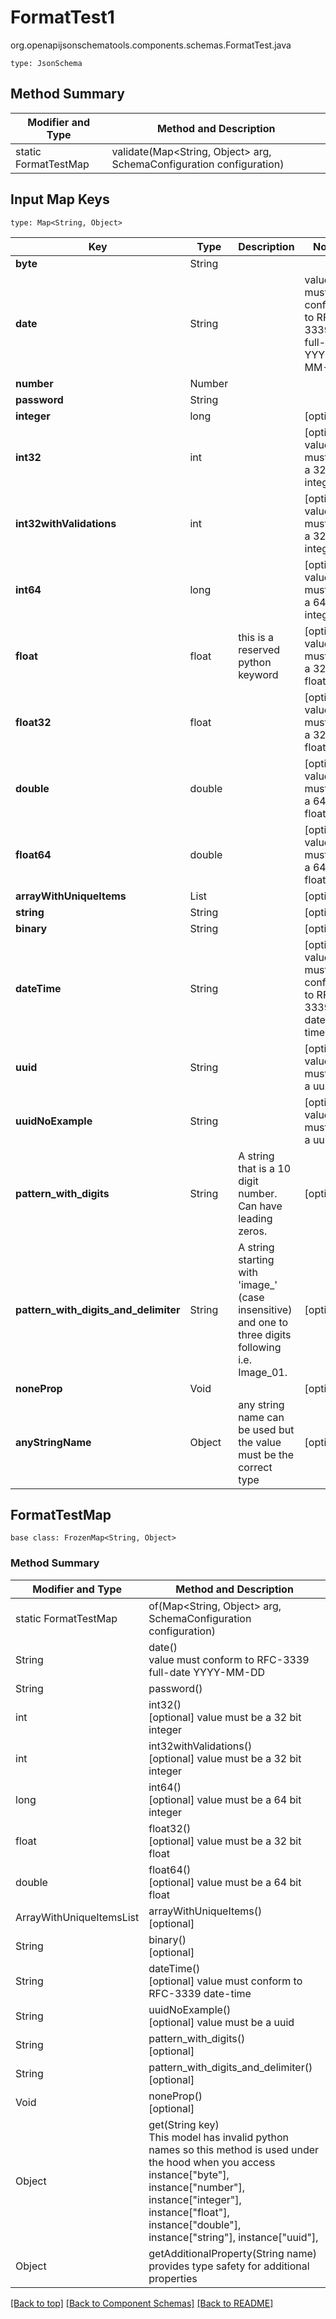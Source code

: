 # FormatTest1
org.openapijsonschematools.components.schemas.FormatTest.java
```
type: JsonSchema
```

## Method Summary
| Modifier and Type | Method and Description |
| ----------------- | ---------------------- |
| static FormatTestMap | validate(Map<String, Object> arg, SchemaConfiguration configuration) |

## Input Map Keys
```
type: Map<String, Object>
```
Key | Type |  Description | Notes
------------ | ------------- | ------------- | -------------
**byte** | String |  |
**date** | String |  | value must conform to RFC-3339 full-date YYYY-MM-DD
**number** | Number |  |
**password** | String |  |
**integer** | long |  | [optional]
**int32** | int |  | [optional] value must be a 32 bit integer
**int32withValidations** | int |  | [optional] value must be a 32 bit integer
**int64** | long |  | [optional] value must be a 64 bit integer
**float** | float | this is a reserved python keyword | [optional] value must be a 32 bit float
**float32** | float |  | [optional] value must be a 32 bit float
**double** | double |  | [optional] value must be a 64 bit float
**float64** | double |  | [optional] value must be a 64 bit float
**arrayWithUniqueItems** | List<Number> |  | [optional]
**string** | String |  | [optional]
**binary** | String |  | [optional]
**dateTime** | String |  | [optional] value must conform to RFC-3339 date-time
**uuid** | String |  | [optional] value must be a uuid
**uuidNoExample** | String |  | [optional] value must be a uuid
**pattern_with_digits** | String | A string that is a 10 digit number. Can have leading zeros. | [optional]
**pattern_with_digits_and_delimiter** | String | A string starting with &#x27;image_&#x27; (case insensitive) and one to three digits following i.e. Image_01. | [optional]
**noneProp** | Void |  | [optional]
**anyStringName** | Object | any string name can be used but the value must be the correct type | [optional]

## FormatTestMap
```
base class: FrozenMap<String, Object>
```

### Method Summary
| Modifier and Type | Method and Description |
| ----------------- | ---------------------- |
| static FormatTestMap | of(Map<String, Object> arg, SchemaConfiguration configuration) |
| String | date()<br> value must conform to RFC-3339 full-date YYYY-MM-DD |
| String | password()<br> |
| int | int32()<br>[optional] value must be a 32 bit integer |
| int | int32withValidations()<br>[optional] value must be a 32 bit integer |
| long | int64()<br>[optional] value must be a 64 bit integer |
| float | float32()<br>[optional] value must be a 32 bit float |
| double | float64()<br>[optional] value must be a 64 bit float |
| ArrayWithUniqueItemsList | arrayWithUniqueItems()<br>[optional] |
| String | binary()<br>[optional] |
| String | dateTime()<br>[optional] value must conform to RFC-3339 date-time |
| String | uuidNoExample()<br>[optional] value must be a uuid |
| String | pattern_with_digits()<br>[optional] |
| String | pattern_with_digits_and_delimiter()<br>[optional] |
| Void | noneProp()<br>[optional] |
| Object | get(String key)<br>This model has invalid python names so this method is used under the hood when you access instance["byte"], instance["number"], instance["integer"], instance["float"], instance["double"], instance["string"], instance["uuid"],  |
| Object | getAdditionalProperty(String name)<br>provides type safety for additional properties |


[[Back to top]](#top) [[Back to Component Schemas]](../../../README.md#Component-Schemas) [[Back to README]](../../../README.md)
